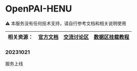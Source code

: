 # OpenPAI-HENU

⚠️ 本服务没有任何技术支持，请自行参考文档和相关说明使用

| 相关资源： | [官方文档](https://openpai.readthedocs.io/zh_CN/latest/manual/cluster-user/index.html) | [交流讨论区](https://github.com/yurhett/OpenPAI-HENU/issues) | [数据区挂载教程](https://kb.synology.cn/zh-cn/DSM/tutorial/How_to_access_files_on_Synology_NAS_with_WebDAV) |
| ---------- | ------------------------------------------------------------ | ------------------------------------------------------------ | ------------------------------------------------------------ |

### 20231021

服务上线

